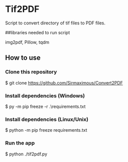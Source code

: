 # Tif2PDF

Script to convert directory of tif files to PDF files.

##libraries needed to run script

img2pdf, Pillow, tqdm


## How to use

### Clone this repository

$ git clone https://github.com/Sirmaximous/Convert2PDF

### Install dependencies (Windows)

$ py -m pip freeze -r .\requirements.txt

### Install dependencies (Linux/Unix)

$ python -m pip freeze requirements.txt

### Run the app

$ python ./tif2pdf.py
